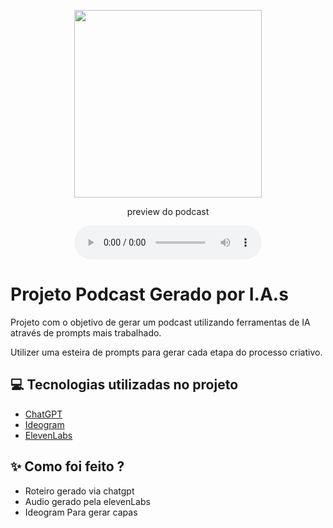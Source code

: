 <p align="center">
<img 
    src="./assets/capa.jpeg"
    width="300"
/>
</p>

<p align="center">
    preview do podcast
</p>


<div align="center">
    <audio src="output/podcast.mp3" controls title="Podcast editado"></audio>
</div>

# Projeto Podcast Gerado por I.A.s

Projeto com o objetivo de gerar um podcast utilizando ferramentas de IA através de prompts mais trabalhado.

Utilizer uma esteira de prompts para gerar cada etapa do processo criativo.

## 💻 Tecnologias utilizadas no projeto

- [ChatGPT](https://chat.openai.com/) 
- [Ideogram](https://ideogram.ai/t/explore)
- [ElevenLabs](https://beta.elevenlabs.io/)

## ✨ Como foi feito ?

- Roteiro gerado via chatgpt
- Audio gerado pela elevenLabs
- Ideogram Para gerar capas
